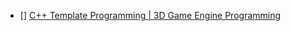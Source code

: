 - [] [C++ Template Programming | 3D Game Engine Programming](https://www.3dgep.com/beginning-cpp-template-programming/#Case_1_ParamType_is_a_Reference_or_Pointer)